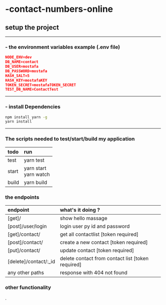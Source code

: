 # -contact-numbers-online
## setup the project
___
### - the environment variables <b> example </b> (.env file)

```json
NODE_ENV=dev
DB_NAME=contact
DB_USER=mostafa 
DB_PASSWORD=mostafa
HASH_SALT=5
HASH_KEY=mostafaKEY
TOKEN_SECRET=mostafaTOKEN_SECRET
TEST_DB_NAME=ContactTest
``` 

___
### - install Dependencies 

```sh
npm install yarn -g
yarn install

``` 
___

### The scripts needed to test/start/build my application

| todo                       | run                           |
| :------------------------- | :---------------------------- |
| test                       | yarn test|         
| start                      | yarn start <br> yarn watch     |
| build                      | yarn build                 |

### the endpoints

| endpoint                                  | what's it doing ?                                                        |
| :---------------------------------------- | :----------------------------------------------------------------------- |
| [get]/                                         | show hello massage        |
| [post]/user/login                         | login user py id and password   |
| [get]/contact/                         | get all contactlist  [token required]    |
| [post]/contact/     | create a new contact [token required]     |
| [put]/contact/    | update contact  [token required] |
| [delete]/contact/:_id |  delete contact from contact list [token required] |
| any other paths                           | response  with 404 not found                                    |


### other functionality
.
